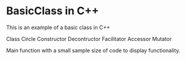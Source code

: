 # BasicClass in C++
 
This is an example of a basic class in C++

Class Circle
Constructor
Decontructor
Facilitator
Accessor
Mutator

Main function with a small sample size of code to display functionality.
